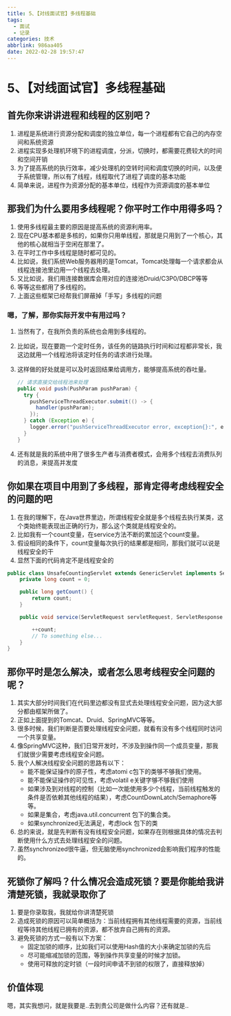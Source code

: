 ```yaml
---
title: 5、【对线面试官】多线程基础
tags:
  - 面试
  - 记录
categories: 技术
abbrlink: 986aa405
date: 2022-02-28 19:57:47
---
```

# 5、【对线面试官】多线程基础

## 首先你来讲讲进程和线程的区别吧？

1. 进程是系统进行资源分配和调度的独立单位，每一个进程都有它自己的内存空间和系统资源
2. 进程实现多处理机环境下的进程调度，分派，切换时，都需要花费较大的时间和空间开销
3. 为了提高系统的执行效率，减少处理机的空转时间和调度切换的时间，以及便于系统管理，所以有了线程，线程取代了进程了调度的基本功能
4. 简单来说，进程作为资源分配的基本单位，线程作为资源调度的基本单位

## 那我们为什么要用多线程呢？你平时工作中用得多吗？

1. 使用多线程最主要的原因是提高系统的资源利用率。
2. 现在CPU基本都是多核的，如果你只用单线程，那就是只用到了一个核心，其他的核心就相当于空闲在那里了。
3. 在平时工作中多线程是随时都可见的。
4. 比如说，我们系统Web服务器用的是Tomcat，Tomcat处理每一个请求都会从线程连接池里边用一个线程去处理。
5. 又比如说，我们用连接数据库会用对应的连接池Druid/C3P0/DBCP等等
6. 等等这些都用了多线程的。
7. 上面这些框架已经帮我们屏蔽掉「手写」多线程的问题

### 嗯，了解，那你实际开发中有用过吗？

1. 当然有了，在我所负责的系统也会用到多线程的。

2. 比如说，现在要跑一个定时任务，该任务的链路执行时间和过程都非常长，我这边就用一个线程池将该定时任务的请求进行处理。

3. 这样做的好处就是可以及时返回结果给调用方，能够提高系统的吞吐量。

   ```java
   // 请求直接交给线程池来处理
   public void push(PushParam pushParam) {
     try {
       pushServiceThreadExecutor.submit(() -> {
         handler(pushParam);
       });
     } catch (Exception e) {
       logger.error("pushServiceThreadExecutor error, exception{}:", e);
     }
   }
   ```

4. 还有就是我的系统中用了很多生产者与消费者模式，会用多个线程去消费队列的消息，来提高并发度

## 你如果在项目中用到了多线程，那肯定得考虑线程安全的问题的吧

1. 在我的理解下，在Java世界里边，所谓线程安全就是多个线程去执行某类，这个类始终能表现出正确的行为，那么这个类就是线程安全的。
2. 比如我有一个count变量，在service方法不断的累加这个count变量。
3. 假设相同的条件下，count变量每次执行的结果都是相同，那我们就可以说是线程安全的干
4. 显然下面的代码肯定不是线程安全的

```java
public class UnsafeCountingServlet extends GenericServlet implements Servlet {
    private long count = 0;

    public long getCount() {
        return count;
    }

    public void service(ServletRequest servletRequest, ServletResponse servletResponse) throws ServletException, IOException {

        ++count;
        // To something else...
    }
}
```

## 那你平时是怎么解决，或者怎么思考线程安全问题的呢？

1. 其实大部分时间我们在代码里边都没有显式去处理线程安全问题，因为这大部分都由框架所做了。
2. 正如上面提到的Tomcat、Druid、SpringMVC等等。
3. 很多时候，我们判断是否要处理线程安全问题，就看有没有多个线程同时访问一个共享变量。
4. 像SpringMVC这种，我们日常开发时，不涉及到操作同一个成员变量，那我们就很少需要考虑线程安全问题。
5. 我个人解决线程安全问题的思路有以下：
   - 能不能保证操作的原子性，考虑atomi c包下的类够不够我们使用。
   - 能不能保证操作的可见性，考虑volatil e关键字够不够我们使用
   - 如果涉及到对线程的控制（比如一次能使用多少个线程，当前线程触发的条件是否依赖其他线程的结果），考虑CountDownLatch/Semaphore等等。
   - 如果是集合，考虑java.util.concurrent 包下的集合类。
   - 如果synchronized无法满足，考虑lock 包下的类
6. 总的来说，就是先判断有没有线程安全问题，如果存在则根据具体的情况去判断使用什么方式去处理线程安全的问题。
7. 虽然synchronized很牛逼，但无脑使用synchronized会影响我们程序的性能的。

## 死锁你了解吗？什么情况会造成死锁？要是你能给我讲清楚死锁，我就录取你了

1. 要是你录取我，我就给你讲清楚死锁
2. 造成死锁的原因可以简单概括为：当前线程拥有其他线程需要的资源，当前线程等待其他线程已拥有的资源，都不放弃自己拥有的资源。
3. 避免死锁的方式一般有以下方案：
   - 固定加锁的顺序，比如我们可以使用Hash值的大小来确定加锁的先后
   - 尽可能缩减加锁的范围，等到操作共享变量的时候才加锁。
   - 使用可释放的定时锁（一段时间申请不到锁的权限了，直接释放掉）

## 价值体现

嗯，其实我想问，就是我要是..去到贵公司是做什么内容？还有就是..
